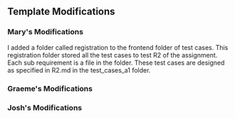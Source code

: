 ## Template Modifications

### Mary's Modifications

I added a folder called registration to the frontend folder of test cases. This registration folder stored all the test cases to test R2 of the assignment. Each sub requirement is a file in the folder. These test cases are designed as specified in R2.md in the test_cases_a1 folder. 

### Graeme's Modifications


### Josh's Modifications